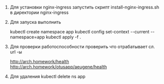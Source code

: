 1. Для установки nginx-ingress запустить скрипт install-nginx-ingress.sh в директории nginx-ingress
2. Для запуска выполнить

   kubectl create namespace app
   kubectl config set-context --current --namespace=app
   kubectl apply -f .
   
3. Для проверки работоспособности проверить что отрабатывает сл. url -ы

   http://arch.homework/health  
   http://arch.homework/otusapp/aeugene/health
   
4. Для удаления kubectl delete ns app
